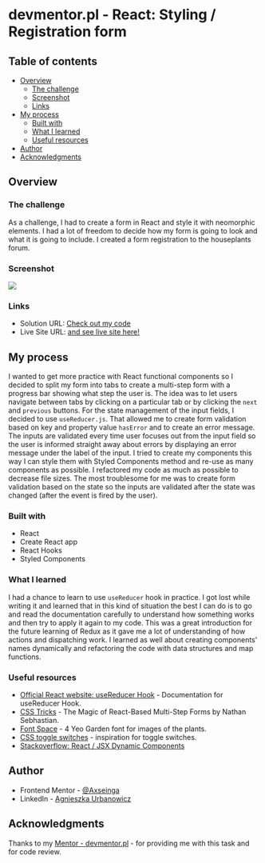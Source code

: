 # devmentor.pl - React: Styling / Registration form

## Table of contents

-   [Overview](#overview)
    -   [The challenge](#the-challenge)
    -   [Screenshot](#screenshot)
    -   [Links](#links)
-   [My process](#my-process)
    -   [Built with](#built-with)
    -   [What I learned](#what-i-learned)
    -   [Useful resources](#useful-resources)
-   [Author](#author)
-   [Acknowledgments](#acknowledgments)

## Overview

### The challenge

As a challenge, I had to create a form in React and style it with neomorphic elements. I had a lot of freedom to decide how my form is going to look and what it is going to include. I created a form registration to the houseplants forum.

### Screenshot

![](./screenshot.png)

### Links

-   Solution URL: [Check out my code](https://github.com/axseinga/registration-form-react)
-   Live Site URL: [and see live site here!](https://axseinga-registration-form-react.netlify.app/)

## My process

I wanted to get more practice with React functional components so I decided to split my form into tabs to create a multi-step form with a progress bar showing what step the user is. The idea was to let users navigate between tabs by clicking on a particular tab or by clicking the `next` and `previous` buttons. For the state management of the input fields, I decided to use `useReducer.js`. That allowed me to create form validation based on key and property value `hasError` and to create an error message. The inputs are validated every time user focuses out from the input field so the user is informed straight away about errors by displaying an error message under the label of the input. I tried to create my components this way I can style them with Styled Components method and re-use as many components as possible. I refactored my code as much as possible to decrease file sizes. The most troublesome for me was to create form validation based on the state so the inputs are validated after the state was changed (after the event is fired by the user).

### Built with

-   React
-   Create React app
-   React Hooks
-   Styled Components

### What I learned

I had a chance to learn to use `useReducer` hook in practice. I got lost while writing it and learned that in this kind of situation the best I can do is to go and read the documentation carefully to understand how something works and then try to apply it again to my code. This was a great introduction for the future learning of Redux as it gave me a lot of understanding of how actions and dispatching work. I learned as well about creating components' names dynamically and refactoring the code with data structures and map functions.

### Useful resources

-   [Official React website: useReducer Hook](https://reactjs.org/docs/hooks-reference.html#usereducer) - Documentation for useReducer Hook.
-   [CSS Tricks](https://css-tricks.com/the-magic-of-react-based-multi-step-forms/) - The Magic of React-Based Multi-Step Forms by Nathan Sebhastian.
-   [Font Space](https://www.fontspace.com/4yeogarden-font-f51) - 4 Yeo Garden font for images of the plants.
-   [CSS toggle switches](https://freefrontend.com/css-toggle-switches/) - inspiration for toggle switches.
-   [Stackoverflow: React / JSX Dynamic Components](https://stackoverflow.com/questions/29875869/react-jsx-dynamic-component-name)

## Author

-   Frontend Mentor - [@Axseinga](https://www.frontendmentor.io/profile/yourusername)
-   LinkedIn - [Agnieszka Urbanowicz](https://www.linkedin.com/in/agnieszka-urbanowicz-051147151/)

## Acknowledgments

Thanks to my [Mentor - devmentor.pl](https://devmentor.pl/) - for providing me with this task and for code review.
